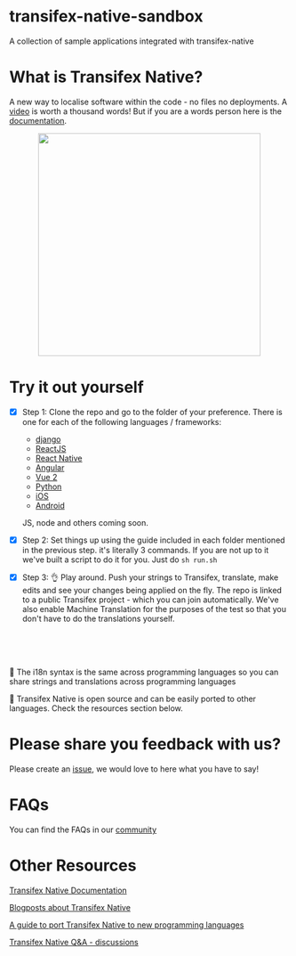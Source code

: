 # transifex-native-sandbox
A collection of sample applications integrated with transifex-native

# What is Transifex Native?

A new way to localise software within the code - no files no deployments. A [video](https://www.youtube.com/watch?v=SzEOCKNjRZU) is worth a thousand words!
But if you are a words person here is the [documentation](https://docs.transifex.com/transifex-native-sdk-overview/introduction).
<br/>
<p align="center">
  <img src="https://cdn.transifex.com/docs-images/L10n_aware_flow.png" height=400/>
</p>


# Try it out yourself


  - [x] Step 1: Clone the repo and go to the folder of your preference. There is one for each of the following languages / frameworks:
    - [django](https://github.com/transifex/transifex-native-sandbox/tree/master/django)
    - [ReactJS](https://github.com/transifex/transifex-native-sandbox/tree/master/reactjs)
    - [React Native](https://github.com/transifex/transifex-native-sandbox/tree/master/react-native)
    - [Angular](https://github.com/transifex/transifex-native-sandbox/tree/master/angular)
    - [Vue 2](https://github.com/transifex/transifex-native-sandbox/tree/master/vue2)
    - [Python](https://github.com/transifex/transifex-native-sandbox/tree/master/python-cli)
    - [iOS](https://github.com/transifex/transifex-native-sandbox/tree/master/ios)
    - [Android](https://github.com/transifex/transifex-native-sandbox/tree/master/android)

    JS, node and others coming soon.


  - [x] Step 2: Set things up using the guide included in each folder mentioned in the previous step. it's literally 3 commands.
        If you are not up to it we've built a script to do it for you. Just do ```sh run.sh```


  - [x] Step 3: :ok_hand: Play around. Push your strings to Transifex, translate, make edits and see your changes being applied on the fly. The repo is linked to a public Transifex project - which you can join automatically. We've also enable Machine Translation for the purposes of the test so that you don't have to do the translations yourself.



  <br/>
  <br/>
  <br/>

  :metal: The i18n syntax is the same across programming languages so you can share strings and translations across programming languages


  :metal:	Transifex Native is open source and can be easily ported to other languages. Check the resources section below.



# Please share you feedback with us?
Please create an [issue](https://github.com/transifex/transifex-native-sandbox/issues/new), we would love to here what you have to say!

# FAQs
You can find the FAQs in our [community](https://community.transifex.com/c/transifex-native/17)

# Other Resources
[Transifex Native Documentation](https://docs.transifex.com/transifex-native-sdk-overview/introduction)

[Blogposts about Transifex Native](https://www.transifex.com/blog/category/tx-native/)

[A guide to port Transifex Native to new programming languages](https://transifex.github.io/native-specs/)

[Transifex Native Q&A - discussions](https://community.transifex.com/c/transifex-native/17)
